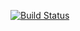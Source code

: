 [![Build Status](https://travis-ci.org/wtjerry/hslu_pren.svg?branch=master)](https://travis-ci.org/wtjerry/hslu_pren)

